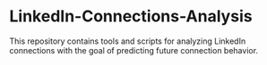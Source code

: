 # LinkedIn-Connections-Analysis
This repository contains tools and scripts for analyzing LinkedIn connections with the goal of predicting future connection behavior.

